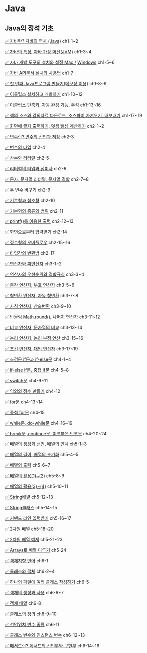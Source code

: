 # Java

## Java의 정석 기초
[✅ 자바란? 자바의 역사 (Java)](https://mgyo.tistory.com/203) ch1-1~2

[✅ 자바의 특징, 자바 가상 머신(JVM)](https://mgyo.tistory.com/204) ch1-3~4

[✅ 자바 개발 도구의 설치와 설정 Mac /](https://www.youtube.com/watch?v=XTKnmmfJqms&list=PLW2UjW795-f6xWA2_MUhEVgPauhGl3xIp&index=4) [Windows](https://www.youtube.com/watch?v=L8mGi7-q6j4&list=PLW2UjW795-f6xWA2_MUhEVgPauhGl3xIp&index=3) ch1-5~6

[✅ 자바 API문서 설치와 사용법](https://mgyo.tistory.com/205) ch1-7

[✅ 첫 번째 Java프로그램 만들기(메모장 이용)](https://mgyo.tistory.com/206) ch1-8~9

[✅ 이클립스 설치하고 개발하기](https://www.youtube.com/watch?v=emllFzqD1-0&list=PLW2UjW795-f6xWA2_MUhEVgPauhGl3xIp&index=7) ch1-10~12

[✅ 이클립스 단축키, 자동 완성 기능, 주석](https://www.youtube.com/watch?v=UrbO_1sijvs&list=PLW2UjW795-f6xWA2_MUhEVgPauhGl3xIp&index=8) ch1-13~16

[✅ 책의 소스와 강의자료 다운로드, 소스파이 가져오기, 내보내기](https://www.youtube.com/watch?v=U97lvN1JhrA&list=PLW2UjW795-f6xWA2_MUhEVgPauhGl3xIp&index=9) ch1-17~19

[✅ 화면에 글자 출력하기, 덧셈 뺄셈 계산하기](https://mgyo.tistory.com/208) ch2-1~2

[✅ 변수란? 변수의 선언과 저장](https://mgyo.tistory.com/209) ch2-3

[✅ 변수의 타입](https://mgyo.tistory.com/210) ch2-4

[✅ 상수와 리터럴](https://mgyo.tistory.com/211) ch2-5

[✅ 리터럴의 타입과 접미사](https://mgyo.tistory.com/214) ch2-6

[✅ 문자, 문자열 리터럴, 문자열 결합](https://mgyo.tistory.com/215) ch2-7~8

[✅ 두 변수 바꾸기](https://mgyo.tistory.com/218) ch2-9

[✅ 기본형과 참조형](https://mgyo.tistory.com/219) ch2-10

[✅ 기본형의 종류와 범위](https://mgyo.tistory.com/220) ch2-11

[✅ printf()를 이용한 출력](https://mgyo.tistory.com/222) ch2-12~13

[✅ 화면으로부터 입력받기](https://mgyo.tistory.com/223) ch2-14

[✅ 정수형의 오버플로우](https://mgyo.tistory.com/224) ch2-15~16

[✅ 타입간의 변환방](https://mgyo.tistory.com/225) ch2-17

[✅ 연산자와 피연산자](https://mgyo.tistory.com/226) ch3-1~2

[✅ 연산자의 우선순위와 결합규칙](https://mgyo.tistory.com/227) ch3-3~4

[✅ 증감 연산자, 부호 연산자](https://mgyo.tistory.com/228) ch3-5~6

[✅ 형변환 연산자, 자동 형변환](https://mgyo.tistory.com/229) ch3-7~8

[✅ 사칙 연산자, 산술변환](https://mgyo.tistory.com/230) ch3-9~10

[✅ 반올림 Math.round(), 나머지 연산자](https://mgyo.tistory.com/231) ch3-11~12

[✅ 비교 연산자, 문자열의 비교](https://mgyo.tistory.com/232) ch3-13~14

[✅ 논리 연산자, 논리 부정 연산](https://mgyo.tistory.com/233) ch3-15~16

[✅ 조건 연산자, 대입 연산자](https://mgyo.tistory.com/234) ch3-17~19

[✅ 조건문 if문과 if-else문](https://mgyo.tistory.com/235) ch4-1~4

[✅ if-else if문, 중첩 if문](https://mgyo.tistory.com/236) ch4-5~8

[✅ switch문](https://mgyo.tistory.com/239) ch4-9~11

[✅ 임의의 정수 만들기](https://mgyo.tistory.com/241) ch4-12

[✅ for문](https://mgyo.tistory.com/242) ch4-13~14

[✅ 중첩 for문](https://mgyo.tistory.com/244) ch4-15

[✅ while문, do-while문](https://mgyo.tistory.com/245) ch4-16~19

[✅ break문, continue문, 이름붙은 반복문](https://mgyo.tistory.com/246) ch4-20~24

[✅ 배열의 생성과 선언, 배열의 인덱](https://mgyo.tistory.com/248) ch5-1~3

[✅ 배열의 길이, 배열의 초기화](https://mgyo.tistory.com/249) ch5-4~5

[✅ 배열의 출력](https://mgyo.tistory.com/250) ch5-6~7

[✅ 배열의 활용(1)~(2)](https://mgyo.tistory.com/251) ch5-8~9

[✅ 배열의 활용(3)~(4)](https://mgyo.tistory.com/252) ch5-10~11

[✅ String배열](https://mgyo.tistory.com/253) ch5-12~13

[✅ String클래스](https://mgyo.tistory.com/254) ch5-14~15

[✅ 커맨드 라인 입력받기](https://mgyo.tistory.com/255) ch5-16~17

[✅ 2차원 배열](https://mgyo.tistory.com/256) ch5-18~20

[✅ 2차원 배열 예제](https://mgyo.tistory.com/257) ch5-21~23

[✅ Arrays로 배열 다루기](https://mgyo.tistory.com/258) ch5-24

[✅ 객체지향 언어](https://mgyo.tistory.com/259) ch6-1

[✅ 클래스와 객체](https://mgyo.tistory.com/260) ch6-2~4

[✅ 하나의 파일에 여러 클래스 작성하기](https://mgyo.tistory.com/261) ch6-5

[✅ 객체의 생성과 사용](https://mgyo.tistory.com/262) ch6-6~7

[✅ 객체 배열](https://mgyo.tistory.com/263) ch6-8

[✅ 클래스의 정의](https://mgyo.tistory.com/264) ch6-9~10

[✅ 선언위치 변수 종류](https://mgyo.tistory.com/265) ch6-11

[✅ 클래스 변수와 인스턴스 변수](https://mgyo.tistory.com/266) ch6-12~13

[✅ 메서드란? 메서드의 선언부와 구현부](https://mgyo.tistory.com/267) ch6-14~16